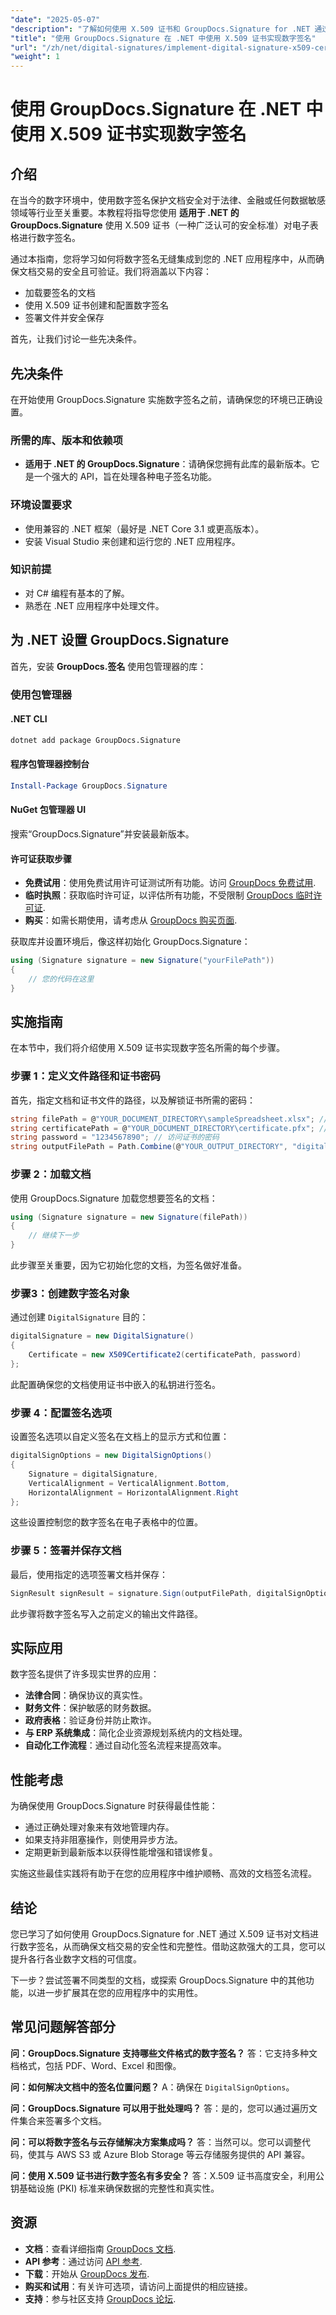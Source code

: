 ```yaml
---
"date": "2025-05-07"
"description": "了解如何使用 X.509 证书和 GroupDocs.Signature for .NET 通过数字签名保护文档，确保真实性和完整性。"
"title": "使用 GroupDocs.Signature 在 .NET 中使用 X.509 证书实现数字签名"
"url": "/zh/net/digital-signatures/implement-digital-signature-x509-certificate-dotnet/"
"weight": 1
---
```


# 使用 GroupDocs.Signature 在 .NET 中使用 X.509 证书实现数字签名

## 介绍

在当今的数字环境中，使用数字签名保护文档安全对于法律、金融或任何数据敏感领域等行业至关重要。本教程将指导您使用 **适用于 .NET 的 GroupDocs.Signature** 使用 X.509 证书（一种广泛认可的安全标准）对电子表格进行数字签名。

通过本指南，您将学习如何将数字签名无缝集成到您的 .NET 应用程序中，从而确保文档交易的安全且可验证。我们将涵盖以下内容：

- 加载要签名的文档
- 使用 X.509 证书创建和配置数字签名
- 签署文件并安全保存

首先，让我们讨论一些先决条件。

## 先决条件

在开始使用 GroupDocs.Signature 实施数字签名之前，请确保您的环境已正确设置。

### 所需的库、版本和依赖项

- **适用于 .NET 的 GroupDocs.Signature**：请确保您拥有此库的最新版本。它是一个强大的 API，旨在处理各种电子签名功能。
  
### 环境设置要求

- 使用兼容的 .NET 框架（最好是 .NET Core 3.1 或更高版本）。
- 安装 Visual Studio 来创建和运行您的 .NET 应用程序。

### 知识前提

- 对 C# 编程有基本的了解。
- 熟悉在 .NET 应用程序中处理文件。

## 为 .NET 设置 GroupDocs.Signature

首先，安装 **GroupDocs.签名** 使用包管理器的库：

### 使用包管理器

#### .NET CLI
```bash
dotnet add package GroupDocs.Signature
```

#### 程序包管理器控制台
```powershell
Install-Package GroupDocs.Signature
```

#### NuGet 包管理器 UI
搜索“GroupDocs.Signature”并安装最新版本。

#### 许可证获取步骤

- **免费试用**：使用免费试用许可证测试所有功能。访问 [GroupDocs 免费试用](https://releases。groupdocs.com/signature/net/).
- **临时执照**：获取临时许可证，以评估所有功能，不受限制 [GroupDocs 临时许可证](https://purchase。groupdocs.com/temporary-license/).
- **购买**：如需长期使用，请考虑从 [GroupDocs 购买页面](https://purchase。groupdocs.com/buy).

获取库并设置环境后，像这样初始化 GroupDocs.Signature：

```csharp
using (Signature signature = new Signature("yourFilePath"))
{
    // 您的代码在这里
}
```

## 实施指南

在本节中，我们将介绍使用 X.509 证书实现数字签名所需的每个步骤。

### 步骤 1：定义文件路径和证书密码

首先，指定文档和证书文件的路径，以及解锁证书所需的密码：

```csharp
string filePath = @"YOUR_DOCUMENT_DIRECTORY\sampleSpreadsheet.xlsx"; // 文档路径
string certificatePath = @"YOUR_DOCUMENT_DIRECTORY\certificate.pfx"; // 证书路径
string password = "1234567890"; // 访问证书的密码
string outputFilePath = Path.Combine(@"YOUR_OUTPUT_DIRECTORY", "digitalySigned.xlsx");
```

### 步骤 2：加载文档

使用 GroupDocs.Signature 加载您想要签名的文档：

```csharp
using (Signature signature = new Signature(filePath))
{
    // 继续下一步
}
```

此步骤至关重要，因为它初始化您的文档，为签名做好准备。

### 步骤3：创建数字签名对象

通过创建 `DigitalSignature` 目的：

```csharp
digitalSignature = new DigitalSignature()
{
    Certificate = new X509Certificate2(certificatePath, password)
};
```

此配置确保您的文档使用证书中嵌入的私钥进行签名。

### 步骤 4：配置签名选项

设置签名选项以自定义签名在文档上的显示方式和位置：

```csharp
digitalSignOptions = new DigitalSignOptions()
{
    Signature = digitalSignature,
    VerticalAlignment = VerticalAlignment.Bottom,
    HorizontalAlignment = HorizontalAlignment.Right
};
```

这些设置控制您的数字签名在电子表格中的位置。

### 步骤 5：签署并保存文档

最后，使用指定的选项签署文档并保存：

```csharp
SignResult signResult = signature.Sign(outputFilePath, digitalSignOptions);
```

此步骤将数字签名写入之前定义的输出文件路径。

## 实际应用

数字签名提供了许多现实世界的应用：

- **法律合同**：确保协议的真实性。
- **财务文件**：保护敏感的财务数据。
- **政府表格**：验证身份并防止欺诈。
- **与 ERP 系统集成**：简化企业资源规划系统内的文档处理。
- **自动化工作流程**：通过自动化签名流程来提高效率。

## 性能考虑

为确保使用 GroupDocs.Signature 时获得最佳性能：

- 通过正确处理对象来有效地管理内存。
- 如果支持非阻塞操作，则使用异步方法。
- 定期更新到最新版本以获得性能增强和错误修复。

实施这些最佳实践将有助于在您的应用程序中维护顺畅、高效的文档签名流程。

## 结论

您已学习了如何使用 GroupDocs.Signature for .NET 通过 X.509 证书对文档进行数字签名，从而确保文档交易的安全性和完整性。借助这款强大的工具，您可以提升各行各业数字文档的可信度。

下一步？尝试签署不同类型的文档，或探索 GroupDocs.Signature 中的其他功能，以进一步扩展其在您的应用程序中的实用性。

## 常见问题解答部分

**问：GroupDocs.Signature 支持哪些文件格式的数字签名？**
答：它支持多种文档格式，包括 PDF、Word、Excel 和图像。

**问：如何解决文档中的签名位置问题？**
A：确保在 `DigitalSignOptions`。

**问：GroupDocs.Signature 可以用于批处理吗？**
答：是的，您可以通过遍历文件集合来签署多个文档。

**问：可以将数字签名与云存储解决方案集成吗？**
答：当然可以。您可以调整代码，使其与 AWS S3 或 Azure Blob Storage 等云存储服务提供的 API 兼容。

**问：使用 X.509 证书进行数字签名有多安全？**
答：X.509 证书高度安全，利用公钥基础设施 (PKI) 标准来确保数据的完整性和真实性。

## 资源

- **文档**：查看详细指南 [GroupDocs 文档](https://docs。groupdocs.com/signature/net/).
- **API 参考**：通过访问 [API 参考](https://reference。groupdocs.com/signature/net/).
- **下载**：开始从 [GroupDocs 发布](https://releases。groupdocs.com/signature/net/).
- **购买和试用**：有关许可选项，请访问上面提供的相应链接。
- **支持**：参与社区支持 [GroupDocs 论坛](https://forum。groupdocs.com/c/signature/).